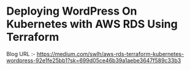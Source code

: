 # Deploying WordPress On Kubernetes with AWS RDS Using Terraform 

Blog URL :- https://medium.com/swlh/aws-rds-terraform-kubernetes-wordpress-92e1fe25bb1?sk=699d05ce46b39a1aebe3647f589c33b3
